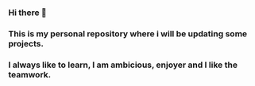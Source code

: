 ### Hi there 👋
### This is my personal repository where i will be updating some projects.
### I always like to learn, I am ambicious, enjoyer and I like the teamwork.
